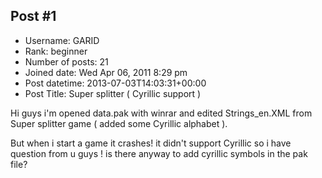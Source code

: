 ## Post #1
- Username: GARID
- Rank: beginner
- Number of posts: 21
- Joined date: Wed Apr 06, 2011 8:29 pm
- Post datetime: 2013-07-03T14:03:31+00:00
- Post Title: Super splitter ( Cyrillic support )

Hi guys i'm opened data.pak with winrar and edited Strings_en.XML from Super splitter game ( added some Cyrillic alphabet ).

But when i start a game it crashes! it didn't support Cyrillic so i have question from u guys ! is there anyway to add cyrillic symbols in the pak file?
